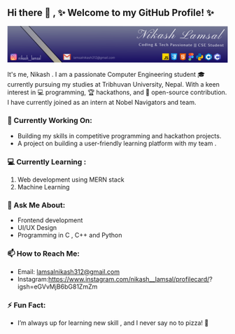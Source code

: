 ## Hi there 👋 , ✨ Welcome to my GitHub Profile! ✨

![Banner Image](./Frame%201.svg)

It's me, Nikash . I am a passionate Computer Engineering student 🎓 currently pursuing my studies at Tribhuvan University, Nepal. With a keen interest in 💻 programming, 🏆 hackathons, and 🌟 open-source contribution. I have currently joined as an intern at Nobel Navigators and team.

### 🔭 Currently Working On:
* Building my skills in competitive programming and hackathon projects.
* A project on building a user-friendly learning platform with my team .

### 💻️ Currently Learning :
<ol>
    <li>Web development using MERN stack</li>
    <li>Machine Learning</li>
</ol>

### 💬 Ask Me About:
* Frontend development
* UI/UX Design 
* Programming in C , C++ and Python

### 📫 How to Reach Me:
* Email: lamsalnikash312@gmail.com
* Instagram:https://www.instagram.com/nikash__lamsal/profilecard/?       igsh=eGVvMjB6bG81ZmZm

### ⚡ Fun Fact:
* I’m always up for learning new skill , and I never say no to pizza! 🍕